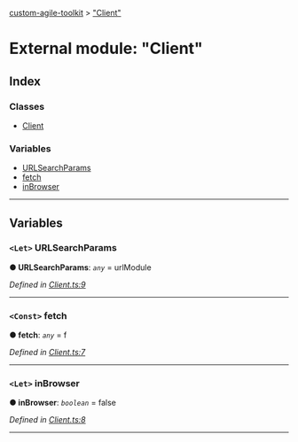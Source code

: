 [custom-agile-toolkit](../README.md) > ["Client"](../modules/_client_.md)

# External module: "Client"

## Index

### Classes

* [Client](../classes/_client_.client.md)

### Variables

* [URLSearchParams](_client_.md#urlsearchparams)
* [fetch](_client_.md#fetch)
* [inBrowser](_client_.md#inbrowser)

---

## Variables

<a id="urlsearchparams"></a>

### `<Let>` URLSearchParams

**● URLSearchParams**: *`any`* =  urlModule

*Defined in [Client.ts:9](https://github.com/ferentchak/rally-node-sdk/blob/55b3a40/Client.ts#L9)*

___
<a id="fetch"></a>

### `<Const>` fetch

**● fetch**: *`any`* =  f

*Defined in [Client.ts:7](https://github.com/ferentchak/rally-node-sdk/blob/55b3a40/Client.ts#L7)*

___
<a id="inbrowser"></a>

### `<Let>` inBrowser

**● inBrowser**: *`boolean`* = false

*Defined in [Client.ts:8](https://github.com/ferentchak/rally-node-sdk/blob/55b3a40/Client.ts#L8)*

___

